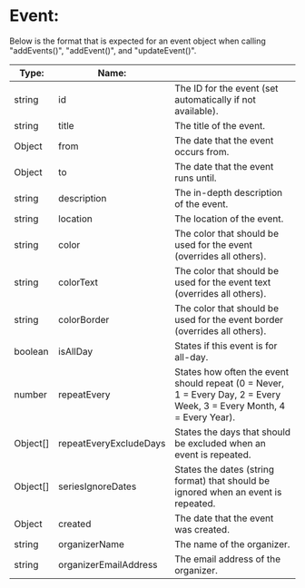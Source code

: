# Event:

Below is the format that is expected for an event object when calling "addEvents()", "addEvent()", and "updateEvent()".

| Type:    | Name:                              |                                                                                                                               |
| -------- | ---------------------------------- | ----------------------------------------------------------------------------------------------------------------------------- |
| string   | id                                 | The ID for the event (set automatically if not available).                                                                    |
| string   | title                              | The title of the event.                                                                                                       |
| Object   | from                               | The date that the event occurs from.                                                                                          |
| Object   | to                                 | The date that the event runs until.                                                                                           |
| string   | description                        | The in-depth description of the event.                                                                                        |
| string   | location                           | The location of the event.                                                                                                    |
| string   | color                              | The color that should be used for the event (overrides all others).                                                           |
| string   | colorText                          | The color that should be used for the event text (overrides all others).                                                      |
| string   | colorBorder                        | The color that should be used for the event border (overrides all others).                                                    |
| boolean  | isAllDay                           | States if this event is for all-day.                                                                                          |
| number   | repeatEvery                        | States how often the event should repeat (0 = Never, 1 = Every Day, 2 = Every Week, 3 = Every Month, 4 = Every Year).         |
| Object[] | repeatEveryExcludeDays             | States the days that should be excluded when an event is repeated.                                                            |
| Object[] | seriesIgnoreDates                  | States the dates (string format) that should be ignored when an event is repeated.                                            |
| Object   | created                            | The date that the event was created.                                                                                          |
| string   | organizerName                      | The name of the organizer.                                                                                                    |
| string   | organizerEmailAddress              | The email address of the organizer.                                                                                           |